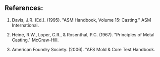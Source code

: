 ## References:

1.	Davis, J.R. (Ed.). (1995). "ASM Handbook, Volume 15: Casting." ASM International.

2.	Heine, R.W., Loper, C.R., & Rosenthal, P.C. (1967). "Principles of Metal Casting." McGraw-Hill.

3.	American Foundry Society. (2006). "AFS Mold & Core Test Handbook.
